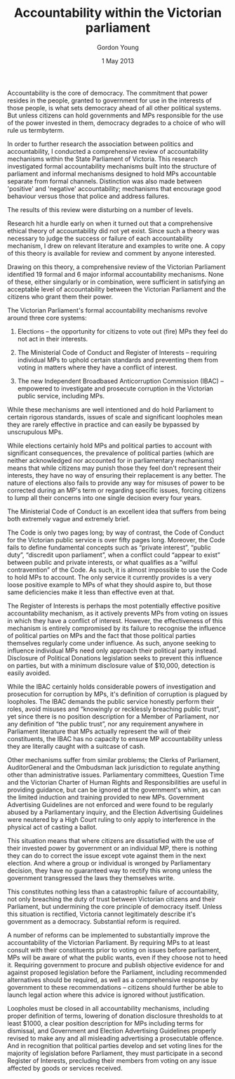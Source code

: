 ﻿---
layout: post
title:  Accountability within the Victorian parliament
date:   1 May 2013
author: Gordon Young 
categories: australian-ethics
---

Accountability is the core of democracy. The commitment that power resides in the people, granted to government for use in the interests of those people, is what sets democracy ahead of all other political systems. But unless citizens can hold governments and MPs responsible for the use of the power invested in them, democracy degrades to a choice of who will rule us termbyterm. 

In order to further research the association between politics and accountability, I conducted a comprehensive review of accountability mechanisms within the State Parliament of Victoria. This research investigated formal accountability mechanisms built into the structure of parliament and informal mechanisms designed to hold MPs accountable separate from formal channels. Distinction was also made between 'positive' and 'negative' accountability; mechanisms that encourage good behaviour versus those that police and address failures. 

The results of this review were disturbing on a number of levels. 

Research hit a hurdle early on when it turned out that a comprehensive ethical theory of accountability did not yet exist. Since such a theory was necessary to judge the success or failure of each accountability mechanism, I drew on relevant literature and examples to write one. A copy of this theory is available for review and comment by anyone interested. 

Drawing on this theory, a comprehensive review of the Victorian Parliament identified 19 formal and 6 major informal accountability mechanisms. None of these, either singularly or in combination,  were sufficient in satisfying an acceptable level of accountability between the Victorian Parliament and the citizens who grant them their power. 

The Victorian Parliament's formal accountability mechanisms revolve around three core systems: 

1. Elections – the opportunity for citizens to vote out (fire) MPs they feel do not act in their interests.

2. The Ministerial Code of Conduct and Register of Interests – requiring individual MPs to uphold certain standards and preventing them from voting in matters where they have a conflict of interest.

3. The new Independent Broadbased Anticorruption Commission (IBAC) – empowered to investigate and prosecute corruption in the Victorian public service, including MPs.

While these mechanisms are well intentioned and do hold Parliament to certain rigorous standards, issues of scale and significant loopholes mean they are rarely effective in practice and can easily be bypassed by unscrupulous MPs.

While elections certainly hold MPs and political parties to account with significant consequences, the prevalence of political parties (which are neither acknowledged nor accounted for in parliamentary mechanisms) means that while citizens may punish those they feel don't represent their interests, they have no way of ensuring their replacement is any better. The nature of elections also fails to provide any way for misuses of power to be corrected during an MP's term or regarding specific issues, forcing citizens to lump all their concerns into one single decision every four years.

The Ministerial Code of Conduct is an excellent idea that suffers from being both extremely vague and extremely brief.

The Code is only two pages long; by way of contrast, the Code of Conduct for the Victorian public service is over fifty pages long. Moreover, the Code fails to define fundamental concepts such as “private interest”, “public duty”, “discredit upon parliament”, when a conflict could “appear to exist” between public and private interests, or what qualifies as a “wilful contravention” of the Code. As such, it is almost impossible to use the Code to hold MPs to account. The only service it currently provides is a very loose positive example to MPs of what they should aspire to, but those same deficiencies make it less than effective even at that.

The Register of Interests is perhaps the most potentially effective positive accountability mechanism, as it actively prevents MPs from voting on issues in which they have a conflict of interest. However, the effectiveness of this mechanism is entirely compromised by its failure to recognise the influence of political parties on MPs and the fact that those political parties themselves regularly come under influence. As such, anyone seeking to influence individual MPs need only approach their political party instead. Disclosure of Political Donations legislation seeks to prevent this influence on parties, but with a minimum disclosure value of $10,000, detection is easily avoided.

While the IBAC certainly holds considerable powers of investigation and prosecution for corruption by MPs, it's definition of corruption is plagued by loopholes. The IBAC demands the public service honestly perform their roles, avoid misuses and “knowingly or recklessly breaching public trust”, yet since there is no position description for a Member of Parliament, nor any definition of “the public trust”, nor any requirement anywhere in Parliament literature that MPs actually represent the will of their constituents, the IBAC has no capacity to ensure MP accountability unless they are literally caught with a suitcase of cash.

Other mechanisms suffer from similar problems; the Clerks of Parliament, AuditorGeneral and the Ombudsman lack jurisdiction to regulate anything other than administrative issues. Parliamentary committees, Question Time and the Victorian Charter of Human Rights and Responsibilities are useful in providing guidance, but can be ignored at the government's whim, as can the limited induction and training provided to new MPs. Government Advertising Guidelines are not enforced and were found to be regularly abused by a Parliamentary inquiry, and the Election Advertising Guidelines were neutered by a High Court ruling to only apply to interference in the physical act of casting a ballot.

This situation means that where citizens are dissatisfied with the use of their invested power by government or an individual MP, there is nothing they can do to correct the issue except vote against them in the next election. And where a group or individual is wronged by Parliamentary decision, they have no guaranteed way to rectify this wrong unless the government transgressed the laws they themselves write.

This constitutes nothing less than a catastrophic failure of accountability, not only breaching the duty of trust between Victorian citizens and their Parliament, but undermining the core principle of democracy itself. Unless this situation is rectified, Victoria cannot legitimately describe it's government as a democracy. Substantial reform is required.

A number of reforms can be implemented to substantially improve the accountability of the Victorian Parliament. By requiring MPs to at least consult with their constituents prior to voting on issues before parliament, MPs will be aware of what the public wants, even if they choose not to heed it. Requiring government to procure and publish objective evidence for and against proposed legislation before the Parliament, including recommended alternatives should be required, as well as a comprehensive response by government to these recommendations – citizens should further be able to launch legal action where this advice is ignored without justification.

Loopholes must be closed in all accountability mechanisms, including proper definition of terms, lowering of donation disclosure thresholds to at least $1000, a clear position description for MPs including terms for dismissal, and Government and Election Advertising Guidelines properly revised to make any and all misleading advertising a prosecutable offence. And in recognition that political parties develop and set voting lines for the majority of legislation before Parliament, they must participate in a second Register of Interests, precluding their members from voting on any issue affected by goods or services received.